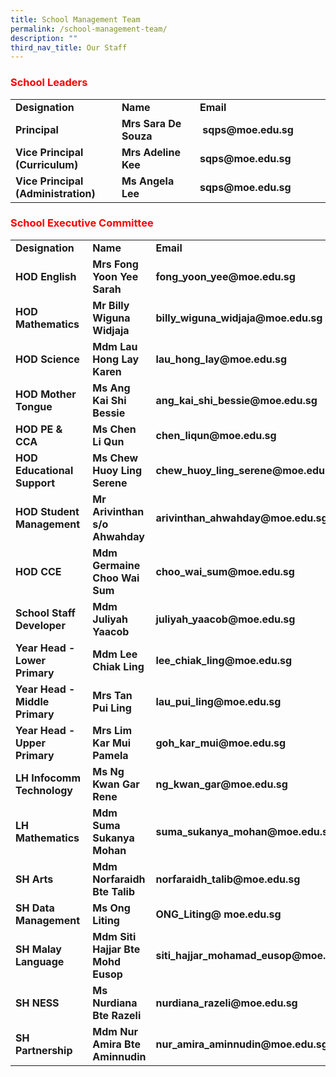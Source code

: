 ```yaml
---
title: School Management Team
permalink: /school-management-team/
description: ""
third_nav_title: Our Staff
---
```

<h3><strong><span style="color: #ff0000;">School Leaders</span></strong></h3>
<table width="771">
<tbody>
<tr>
<td width="223"><strong>Designation</strong></td>
<td width="241"><strong>Name</strong></td>
<td width="307"><strong>Email</strong></td>
</tr>
<tr>
<td width="223"><strong>Principal</strong></td>
<td width="241"><strong>Mrs Sara De Souza</strong></td>
<td width="307"><strong>&nbsp;sqps@moe.edu.sg</strong></td>
</tr>
<tr>
<td width="223"><strong>Vice Principal (Curriculum)</strong></td>
<td width="241"><strong>Mrs Adeline Kee&nbsp;</strong></td>
<td width="307"><strong>sqps@moe.edu.sg&nbsp;</strong></td>
</tr>
<tr>
<td width="223"><strong>Vice Principal (Administration)</strong></td>
<td width="241"><strong>Ms Angela Lee</strong></td>
<td width="307"><strong>sqps@moe.edu.sg</strong></td>
</tr>
</tbody>
</table>
<h3><strong><span style="color: #ff0000;">School Executive Committee</span></strong></h3>
<table width="771">
<tbody>
<tr>
<td width="223"><strong>Designation</strong></td>
<td width="241"><strong>Name</strong></td>
<td width="307"><strong>Email</strong></td>
</tr>
<tr>
<td width="223"><strong>HOD English</strong></td>
<td width="241"><strong>Mrs Fong Yoon Yee Sarah</strong></td>
<td width="307"><strong>fong_yoon_yee@moe.edu.sg</strong></td>
</tr>
<tr>
<td width="223"><strong>HOD Mathematics</strong></td>
<td width="241"><strong>Mr Billy Wiguna Widjaja</strong></td>
<td width="307"><strong>billy_wiguna_widjaja@moe.edu.sg</strong></td>
</tr>
<tr>
<td width="223"><strong>HOD Science</strong></td>
<td width="241"><strong>Mdm Lau Hong Lay Karen</strong></td>
<td width="307"><strong>lau_hong_lay@moe.edu.sg</strong></td>
</tr>
<tr>
<td width="223"><strong>HOD Mother Tongue</strong></td>
<td width="241"><strong>Ms Ang Kai Shi Bessie</strong></td>
<td width="307"><strong>ang_kai_shi_bessie@moe.edu.sg</strong></td>
</tr>
<tr>
<td width="223"><strong>HOD PE &amp; CCA</strong></td>
<td width="241"><strong>Ms Chen Li Qun</strong></td>
<td width="307"><strong>chen_liqun@moe.edu.sg</strong></td>
</tr>
<tr>
<td width="223"><strong>HOD Educational Support</strong></td>
<td width="241"><strong>Ms Chew Huoy Ling Serene</strong></td>
<td width="307"><strong>chew_huoy_ling_serene@moe.edu.sg</strong></td>
</tr>
<tr>
<td width="223"><strong>HOD Student Management&nbsp;</strong></td>
<td width="241"><strong>Mr Arivinthan s/o Ahwahday</strong></td>
<td width="307"><strong>arivinthan_ahwahday@moe.edu.sg</strong></td>
</tr>
<tr>
<td width="223"><strong>HOD CCE</strong></td>
<td width="241"><strong>Mdm Germaine Choo Wai Sum</strong></td>
<td width="307"><strong>choo_wai_sum@moe.edu.sg</strong></td>
</tr>
<tr>
<td width="223"><strong>School Staff Developer</strong></td>
<td width="241"><strong>Mdm Juliyah Yaacob</strong></td>
<td width="307"><strong>juliyah_yaacob@moe.edu.sg</strong></td>
</tr>
<tr>
<td width="223"><strong>Year Head - Lower Primary</strong></td>
<td width="241"><strong>Mdm Lee Chiak Ling</strong></td>
<td width="307"><strong>lee_chiak_ling@moe.edu.sg</strong></td>
</tr>
<tr>
<td width="223"><strong>Year Head - Middle Primary</strong></td>
<td width="241"><strong>Mrs Tan Pui Ling</strong></td>
<td width="307"><strong>lau_pui_ling@moe.edu.sg</strong></td>
</tr>
<tr>
<td width="223"><strong>Year Head - Upper Primary</strong></td>
<td width="241"><strong>Mrs Lim Kar Mui Pamela</strong></td>
<td width="307"><strong>goh_kar_mui@moe.edu.sg</strong></td>
</tr>
<tr>
<td width="223"><strong>LH Infocomm Technology</strong></td>
<td width="241"><strong>Ms Ng Kwan Gar Rene</strong></td>
<td width="307"><strong>ng_kwan_gar@moe.edu.sg</strong></td>
</tr>
<tr>
<td width="223"><strong>LH Mathematics</strong></td>
<td width="241"><strong>Mdm Suma Sukanya Mohan</strong></td>
<td width="307"><strong>suma_sukanya_mohan@moe.edu.sg</strong></td>
</tr>
<tr>
<td width="223"><strong>SH Arts</strong></td>
<td width="241"><strong>Mdm Norfaraidh Bte Talib</strong></td>
<td width="307"><strong>norfaraidh_talib@moe.edu.sg</strong></td>
</tr>
<tr>
<td width="223"><strong>SH Data Management</strong></td>
<td width="241"><strong>Ms Ong Liting</strong></td>
<td width="307"><strong>ONG_Liting@ moe.edu.sg</strong></td>
</tr>
<tr>
<td width="223"><strong>SH Malay Language</strong></td>
<td width="241"><strong>Mdm Siti Hajjar Bte Mohd Eusop</strong></td>
<td width="307"><strong>siti_hajjar_mohamad_eusop@moe.edu.sg</strong></td>
</tr>
<tr>
<td width="223"><strong>SH NESS</strong></td>
<td width="241"><strong>Ms Nurdiana Bte Razeli</strong></td>
<td width="307"><strong>nurdiana_razeli@moe.edu.sg</strong></td>
</tr>
<tr>
<td width="223"><strong>SH Partnership</strong></td>
<td width="241"><strong>Mdm Nur Amira Bte Aminnudin</strong></td>
<td width="307"><strong>nur_amira_aminnudin@moe.edu.sg</strong></td>
</tr>
</tbody>
</table>